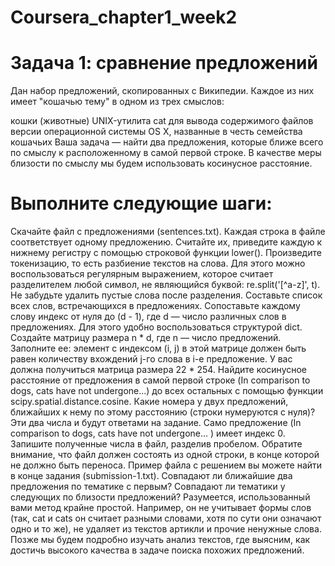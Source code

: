 # Coursera_chapter1_week2

# Задача 1: сравнение предложений
Дан набор предложений, скопированных с Википедии. Каждое из них имеет "кошачью тему" в одном из трех смыслов:

кошки (животные)
UNIX-утилита cat для вывода содержимого файлов
версии операционной системы OS X, названные в честь семейства кошачьих
Ваша задача — найти два предложения, которые ближе всего по смыслу к расположенному в самой первой строке. В качестве меры близости по смыслу мы будем использовать косинусное расстояние.

 # Выполните следующие шаги:

Скачайте файл с предложениями (sentences.txt).
Каждая строка в файле соответствует одному предложению. Считайте их, приведите каждую к нижнему регистру с помощью строковой функции lower().
Произведите токенизацию, то есть разбиение текстов на слова. Для этого можно воспользоваться регулярным выражением, которое считает разделителем любой символ, не являющийся буквой: re.split('[^a-z]', t). Не забудьте удалить пустые слова после разделения.
Составьте список всех слов, встречающихся в предложениях. Сопоставьте каждому слову индекс от нуля до (d - 1), где d — число различных слов в предложениях. Для этого удобно воспользоваться структурой dict.
Создайте матрицу размера n * d, где n — число предложений. Заполните ее: элемент с индексом (i, j) в этой матрице должен быть равен количеству вхождений j-го слова в i-е предложение. У вас должна получиться матрица размера 22 * 254.
Найдите косинусное расстояние от предложения в самой первой строке (In comparison to dogs, cats have not undergone...) до всех остальных с помощью функции scipy.spatial.distance.cosine. Какие номера у двух предложений, ближайших к нему по этому расстоянию (строки нумеруются с нуля)? Эти два числа и будут ответами на задание. Само предложение (In comparison to dogs, cats have not undergone... ) имеет индекс 0.
Запишите полученные числа в файл, разделив пробелом. Обратите внимание, что файл должен состоять из одной строки, в конце которой не должно быть переноса. Пример файла с решением вы можете найти в конце задания (submission-1.txt).
Совпадают ли ближайшие два предложения по тематике с первым? Совпадают ли тематики у следующих по близости предложений?
Разумеется, использованный вами метод крайне простой. Например, он не учитывает формы слов (так, cat и cats он считает разными словами, хотя по сути они означают одно и то же), не удаляет из текстов артикли и прочие ненужные слова. Позже мы будем подробно изучать анализ текстов, где выясним, как достичь высокого качества в задаче поиска похожих предложений.
